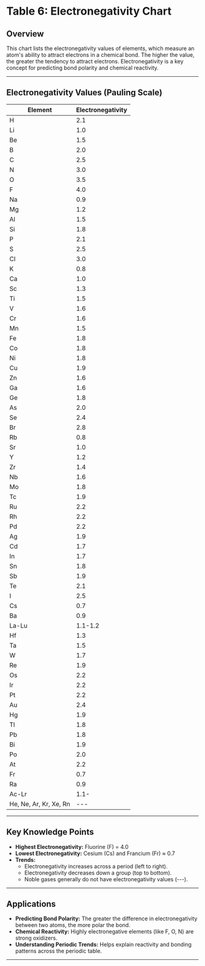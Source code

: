 # Table 6: Electronegativity Chart

## Overview

This chart lists the electronegativity values of elements, which measure an atom's ability to attract electrons in a chemical bond. The higher the value, the greater the tendency to attract electrons. Electronegativity is a key concept for predicting bond polarity and chemical reactivity.

---

## Electronegativity Values (Pauling Scale)

| Element | Electronegativity |
|---------|------------------|
| H       | 2.1              |
| Li      | 1.0              |
| Be      | 1.5              |
| B       | 2.0              |
| C       | 2.5              |
| N       | 3.0              |
| O       | 3.5              |
| F       | 4.0              |
| Na      | 0.9              |
| Mg      | 1.2              |
| Al      | 1.5              |
| Si      | 1.8              |
| P       | 2.1              |
| S       | 2.5              |
| Cl      | 3.0              |
| K       | 0.8              |
| Ca      | 1.0              |
| Sc      | 1.3              |
| Ti      | 1.5              |
| V       | 1.6              |
| Cr      | 1.6              |
| Mn      | 1.5              |
| Fe      | 1.8              |
| Co      | 1.8              |
| Ni      | 1.8              |
| Cu      | 1.9              |
| Zn      | 1.6              |
| Ga      | 1.6              |
| Ge      | 1.8              |
| As      | 2.0              |
| Se      | 2.4              |
| Br      | 2.8              |
| Rb      | 0.8              |
| Sr      | 1.0              |
| Y       | 1.2              |
| Zr      | 1.4              |
| Nb      | 1.6              |
| Mo      | 1.8              |
| Tc      | 1.9              |
| Ru      | 2.2              |
| Rh      | 2.2              |
| Pd      | 2.2              |
| Ag      | 1.9              |
| Cd      | 1.7              |
| In      | 1.7              |
| Sn      | 1.8              |
| Sb      | 1.9              |
| Te      | 2.1              |
| I       | 2.5              |
| Cs      | 0.7              |
| Ba      | 0.9              |
| La-Lu   | 1.1-1.2          |
| Hf      | 1.3              |
| Ta      | 1.5              |
| W       | 1.7              |
| Re      | 1.9              |
| Os      | 2.2              |
| Ir      | 2.2              |
| Pt      | 2.2              |
| Au      | 2.4              |
| Hg      | 1.9              |
| Tl      | 1.8              |
| Pb      | 1.8              |
| Bi      | 1.9              |
| Po      | 2.0              |
| At      | 2.2              |
| Fr      | 0.7              |
| Ra      | 0.9              |
| Ac-Lr   | 1.1-             |
| He, Ne, Ar, Kr, Xe, Rn | --- |

---

## Key Knowledge Points

- **Highest Electronegativity:** Fluorine (F) = 4.0
- **Lowest Electronegativity:** Cesium (Cs) and Francium (Fr) ≈ 0.7
- **Trends:**
  - Electronegativity increases across a period (left to right).
  - Electronegativity decreases down a group (top to bottom).
  - Noble gases generally do not have electronegativity values (---).

---

## Applications

- **Predicting Bond Polarity:** The greater the difference in electronegativity between two atoms, the more polar the bond.
- **Chemical Reactivity:** Highly electronegative elements (like F, O, N) are strong oxidizers.
- **Understanding Periodic Trends:** Helps explain reactivity and bonding patterns across the periodic table.

---
